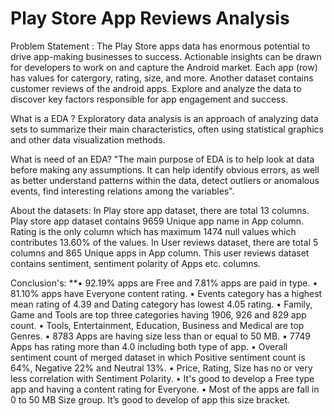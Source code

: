 # Play Store App Reviews Analysis
Problem Statement : 
The Play Store apps data has enormous potential to drive app-making businesses to success. Actionable insights can be drawn for developers to work on and capture the Android market. Each app (row) has values for catergory, rating, size, and more. Another dataset contains customer reviews of the android apps. Explore and analyze the data to discover key factors responsible for app engagement and success.

What is a EDA ? 
Exploratory data analysis is an approach of analyzing data sets to summarize their main characteristics, often using statistical graphics and other data visualization methods.

What is need of an EDA? 
"The main purpose of EDA is to help look at data before making any assumptions. It can help identify obvious errors, as well as better understand patterns within the data, detect outliers or anomalous events, find interesting relations among the variables".

About the datasets: 
In Play store app dataset, there are total 13 columns. Play store app dataset contains 9659 Unique app name in App column. Rating is the only column which has maximum 1474 null values which contributes 13.60% of the values. In User reviews dataset, there are total 5 columns and 865 Unique apps in App column. This user reviews dataset contains sentiment, sentiment polarity of Apps etc. columns.

Conclusion's:
**•	92.19% apps are Free and 7.81% apps are paid in type.
  •	81.10% apps have Everyone content rating.
  • Events category has a highest mean rating of 4.39 and Dating category has lowest 4.05 rating.
  •	Family, Game and Tools are top three categories having 1906, 926 and 829 app count.
  •	Tools, Entertainment, Education, Business and Medical are top Genres.
  •	8783 Apps are having size less than or equal to 50 MB.
  •	7749 Apps has rating more than 4.0 including both type of app.
  •	Overall sentiment count of merged dataset in which Positive sentiment count is 64%, Negative 22% and Neutral 13%.
  •	Price, Rating, Size has no or very less correlation with Sentiment Polarity.
  •	It's good to develop a Free type app and having a content rating for Everyone.
  •	Most of the apps are fall in 0 to 50 MB Size group. It’s good to develop of app this size bracket.


